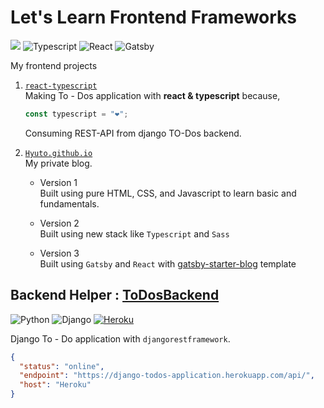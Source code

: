 # Let's Learn Frontend Frameworks

![](https://img.shields.io/badge/Made%20with-🧡-white?style=plastic)
![Typescript](https://img.shields.io/badge/TypeScript-007ACC?style=plastic&logo=typescript&logoColor=white)
![React](https://img.shields.io/badge/React-20232A?style=plastic&logo=react&logoColor=61DAFB)
![Gatsby](https://img.shields.io/badge/Gatsby-430098?style=plastic&logo=gatsby)

My frontend projects

1. [`react-typescript`](./react-typescript/README.md)<br>
   Making To - Dos application with **react & typescript** because,

   ```ts
   const typescript = "❤️";
   ```

   Consuming REST-API from django TO-Dos backend.

2. [`Hyuto.github.io`](https://github.com/Hyuto/Hyuto.github.io)<br>
   My private blog.

   - Version 1<br>
     Built using pure HTML, CSS, and Javascript to learn basic and fundamentals.

   - Version 2<br>
     Built using new stack like `Typescript` and `Sass`

   - Version 3<br>
     Built using `Gatsby` and `React` with [gatsby-starter-blog](https://github.com/gatsbyjs/gatsby-starter-blog) template

## Backend Helper : [ToDosBackend](https://github.com/Hyuto/TodosBackend)

![Python](https://img.shields.io/badge/Python-14354C?style=plastic&logo=python&logoColor=white)
![Django](https://img.shields.io/badge/Django-092E20?style=plastic&logo=django&logoColor=white)
[![Heroku](https://img.shields.io/badge/Heroku-430098?style=plastic&logo=heroku)](https://django-todos-application.herokuapp.com/api/)

Django To - Do application with `djangorestframework`.

```json
{
  "status": "online",
  "endpoint": "https://django-todos-application.herokuapp.com/api/",
  "host": "Heroku"
}
```
